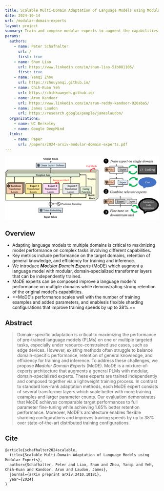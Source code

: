 ```yaml
---
title: Scalable Multi-Domain Adaptation of Language Models using Modular Experts
date: 2024-10-14
url: /modular-domain-experts
layout: project
summary: Train and compose modular experts to augment the capabilities of language models.
params:
  authors:
    - name: Peter Schafhalter
      url: /
      first: true
    - name: Shun Liao
      url: https://www.linkedin.com/in/shun-liao-51b081106/
      first: true
    - name: Yanqi Zhou
      url: https://zhouyanqi.github.io/
    - name: Chih-Kuan Yeh
      url: https://chihkuanyeh.github.io/
    - name: Arun Kandoor
      url: https://www.linkedin.com/in/arun-reddy-kandoor-920aba5/
    - name: James Laudon
      url: https://research.google/people/jameslaudon/
  organizations:
    - name: UC Berkeley
    - name: Google DeepMind
  links:
    - name: Paper
      url: /papers/2024-arxiv-modular-domain-experts.pdf
---
```


![Modular Domain Experts](modular-domain-experts.png "Modular Domain Experts")

## Overview

- Adapting language models to multiple domains is critical to maximizing model
  performance on complex tasks involving different capabilities.
- Key metrics include performance on the target domains, retention of general
  knowledge, and efficiency for training and inference.
- We introduce ***Mo**dular **D**omain **E**xperts* (MoDE) which augment a
  language model with modular, domain-specialized transformer layers that can
  be independently trained.
- MoDE experts can be composed improve a language model's performance on
  multiple domains while demonstrating strong retention of the original model's
  capabilities.
- ==MoDE's performance scales well with the number of training examples and
  added parameters, and enablesls flexible sharding configurations that
  improve training speeds by up to 38%.==


## Abstract

> Domain-specific adaptation is critical to maximizing the performance of
> pre-trained language models (PLMs) on one or multiple targeted tasks,
> especially under resource-constrained use cases, such as edge devices.
> However, existing methods often struggle to balance domain-specific
> performance, retention of general knowledge, and efficiency for training and
> inference. To address these challenges, we propose ***Mo**dular **D**omain
> **E**xperts* (MoDE). MoDE is a mixture-of-experts architecture that augments a
> general PLMs with modular, domain-specialized experts. These experts are
> trained independently and composed together via a lightweight training
> process. In contrast to standard low-rank adaptation methods, each MoDE expert
> consists of several transformer layers which scale better with more training
> examples and larger parameter counts. Our evaluation demonstrates that MoDE
> achieves comparable target performances to full parameter fine-tuning while
> achieving 1.65% better retention performance. Moreover, MoDE's architecture
> enables flexible sharding configurations and improves training speeds by up to
> 38% over state-of-the-art distributed training configurations. 

## Cite

```
@article{schafhalter2024scalable,
  title={Scalable Multi-Domain Adaptation of Language Models using Modular Experts},
  author={Schafhalter, Peter and Liao, Shun and Zhou, Yanqi and Yeh, Chih-Kuan and Kandoor, Arun and Laudon, James},
  journal={arXiv preprint arXiv:2410.10181},
  year={2024}
}
```

